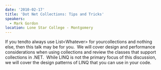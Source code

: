 ```yaml
---
date: '2010-02-17'
title: 'Dot Net Collections: Tips and Tricks'
speakers:
  - Mark Gordon
location: Lone Star College - Montgomery
---
```

If you tendto always use List&lt;Whatever&gt; for yourcollections and nothing else, then this talk may be for you.&nbsp; We will cover design and performance considerations when using collections and review the classes that support collections in .NET.&nbsp; While LINQ is not the primary focus of this discussion, we will cover the design patterns of LINQ that you can use in your code.